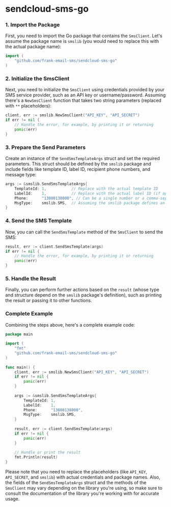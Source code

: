 # sendcloud-sms-go

### 1. Import the Package

First, you need to import the Go package that contains the `SmsClient`. Let's assume the package name is `smslib` (you would need to replace this with the actual package name):

```go
import (  
    "github.com/frank-email-sms/sendcloud-sms-go"
)
```

### 2. Initialize the SmsClient

Next, you need to initialize the `SmsClient` using credentials provided by your SMS service provider, such as an API key or username/password. Assuming there's a `NewSmsClient` function that takes two string parameters (replaced with `**` placeholders):

```go
client, err := smslib.NewSmsClient("API_KEY", "API_SECRET")  
if err != nil {  
    // Handle the error, for example, by printing it or returning  
    panic(err)  
}
```

### 3. Prepare the Send Parameters

Create an instance of the `SendSmsTemplateArgs` struct and set the required parameters. This struct should be defined by the `smslib` package and include fields like template ID, label ID, recipient phone numbers, and message type:

```go
args := &smslib.SendSmsTemplateArgs{  
    TemplateId: 1,           // Replace with the actual template ID  
    LabelId:    1,           // Replace with the actual label ID (if applicable)  
    Phone:      "13800138000", // Can be a single number or a comma-separated list of numbers  
    MsgType:    smslib.SMS,  // Assuming the smslib package defines an SMS constant  
}
```

### 4. Send the SMS Template

Now, you can call the `SendSmsTemplate` method of the `SmsClient` to send the SMS:

```go
result, err := client.SendSmsTemplate(args)  
if err != nil {  
    // Handle the error, for example, by printing it or returning  
    panic(err)  
}
```

### 5. Handle the Result

Finally, you can perform further actions based on the `result` (whose type and structure depend on the `smslib` package's definition), such as printing the result or passing it to other functions.

### Complete Example

Combining the steps above, here's a complete example code:

```go
package main  
  
import (  
    "fmt"  
    "github.com/frank-email-sms/sendcloud-sms-go"  
)  
  
func main() {  
    client, err := smslib.NewSmsClient("API_KEY", "API_SECRET")  
    if err != nil {  
        panic(err)  
    }  
  
    args := &smslib.SendSmsTemplateArgs{  
        TemplateId: 1,  
        LabelId:    1,  
        Phone:      "13800138000",  
        MsgType:    smslib.SMS,  
    }  
  
    result, err := client.SendSmsTemplate(args)  
    if err != nil {  
        panic(err)  
    }  
  
    // Handle or print the result  
    fmt.Println(result)  
}
```

Please note that you need to replace the placeholders (like `API_KEY`, `API_SECRET`, and `smslib`) with actual credentials and package names. Also, the fields of the `SendSmsTemplateArgs` struct and the methods of the `SmsClient` may vary depending on the library you're using, so make sure to consult the documentation of the library you're working with for accurate usage.

